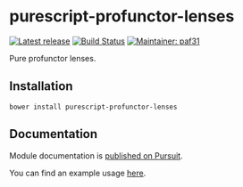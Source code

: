 # purescript-profunctor-lenses

[![Latest release](http://img.shields.io/bower/v/purescript-profunctor-lenses.svg)](https://github.com/purescript-contrib/purescript-profunctor-lenses/releases)
[![Build Status](https://travis-ci.org/purescript-contrib/purescript-profunctor-lenses.svg)](https://travis-ci.org/purescript-contrib/purescript-profunctor-lenses)
[![Maintainer: paf31](https://img.shields.io/badge/maintainer-paf31-lightgrey.svg)](http://github.com/paf31)

Pure profunctor lenses.

## Installation

```
bower install purescript-profunctor-lenses
```

## Documentation

Module documentation is [published on Pursuit](http://pursuit.purescript.org/packages/purescript-profunctor-lenses).

You can find an example usage [here](test/Main.purs).

